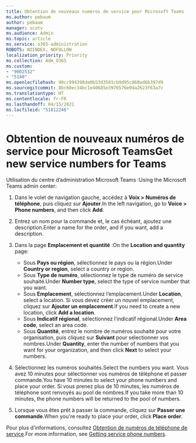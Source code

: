 ```yaml
---
title: Obtention de nouveaux numéros de service pour Microsoft Teams
ms.author: pebaum
author: pebaum
manager: scotv
ms.audience: Admin
ms.topic: article
ms.service: o365-administration
ROBOTS: NOINDEX, NOFOLLOW
localization_priority: Priority
ms.collection: Adm_O365
ms.custom:
- "9002532"
- "5140"
ms.openlocfilehash: 90cc994398de0b53d3501cb9d95c860ad6b397d9
ms.sourcegitcommit: 8bc60ec34bc1e40685e3976576e04a2623f63a7c
ms.translationtype: HT
ms.contentlocale: fr-FR
ms.lasthandoff: 04/15/2021
ms.locfileid: "51812246"
---
```

# <a name="get-new-service-numbers-for-teams"></a><span data-ttu-id="b5622-102">Obtention de nouveaux numéros de service pour Microsoft Teams</span><span class="sxs-lookup"><span data-stu-id="b5622-102">Get new service numbers for Teams</span></span>

<span data-ttu-id="b5622-103">Utilisation du centre d’administration Microsoft Teams :</span><span class="sxs-lookup"><span data-stu-id="b5622-103">Using the Microsoft Teams admin center:</span></span>

1. <span data-ttu-id="b5622-104">Dans le volet de navigation gauche, accédez à **Voix > Numéros de téléphone**, puis cliquez sur **Ajouter**.</span><span class="sxs-lookup"><span data-stu-id="b5622-104">In the left navigation, go to **Voice > Phone numbers**, and then click **Add**.</span></span>
2. <span data-ttu-id="b5622-105">Entrez un nom pour la commande et, le cas échéant, ajoutez une description.</span><span class="sxs-lookup"><span data-stu-id="b5622-105">Enter a name for the order, and if you want, add a description.</span></span>
3. <span data-ttu-id="b5622-106">Dans la page **Emplacement et quantité** :</span><span class="sxs-lookup"><span data-stu-id="b5622-106">On the **Location and quantity** page:</span></span>

    - <span data-ttu-id="b5622-107">Sous **Pays ou région**, sélectionnez le pays ou la région.</span><span class="sxs-lookup"><span data-stu-id="b5622-107">Under **Country or region**, select a country or region.</span></span>
    - <span data-ttu-id="b5622-108">Sous **Type de numéro**, sélectionnez le type de numéro de service souhaité.</span><span class="sxs-lookup"><span data-stu-id="b5622-108">Under **Number type**, select the type of service number that you want.</span></span>
    - <span data-ttu-id="b5622-109">Sous **Emplacement**, sélectionnez l’emplacement.</span><span class="sxs-lookup"><span data-stu-id="b5622-109">Under **Location**, select a location.</span></span> <span data-ttu-id="b5622-110">Si vous devez créer un nouvel emplacement, cliquez sur **Ajouter un emplacement**.</span><span class="sxs-lookup"><span data-stu-id="b5622-110">If you need to create a new location, click **Add a location**.</span></span>
    - <span data-ttu-id="b5622-111">Sous **Indicatif régional**, sélectionnez l’indicatif régional.</span><span class="sxs-lookup"><span data-stu-id="b5622-111">Under **Area code**, select an area code.</span></span>
    - <span data-ttu-id="b5622-112">Sous **Quantité**, entrez le nombre de numéros souhaité pour votre organisation, puis cliquez sur **Suivant** pour sélectionner vos nombres.</span><span class="sxs-lookup"><span data-stu-id="b5622-112">Under **Quantity**, enter the number of numbers that you want for your organization, and then click **Next** to select your numbers.</span></span>
    
4. <span data-ttu-id="b5622-113">Sélectionnez les numéros souhaités.</span><span class="sxs-lookup"><span data-stu-id="b5622-113">Select the numbers you want.</span></span> <span data-ttu-id="b5622-114">Vous avez 10 minutes pour sélectionner vos numéros de téléphone et passer commande.</span><span class="sxs-lookup"><span data-stu-id="b5622-114">You have 10 minutes to select your phone numbers and place your order.</span></span> <span data-ttu-id="b5622-115">Si vous prenez plus de 10 minutes, les numéros de téléphone sont renvoyés au pool de nombres.</span><span class="sxs-lookup"><span data-stu-id="b5622-115">If you take more than 10 minutes, the phone numbers will be returned to the pool of numbers.</span></span>
5. <span data-ttu-id="b5622-116">Lorsque vous êtes prêt à passer la commande, cliquez sur **Passer une commande**.</span><span class="sxs-lookup"><span data-stu-id="b5622-116">When you're ready to place your order, click **Place order**.</span></span>

<span data-ttu-id="b5622-117">Pour plus d’informations, consultez [Obtention de numéros de téléphone de service](https://docs.microsoft.com/microsoftteams/getting-service-phone-numbers).</span><span class="sxs-lookup"><span data-stu-id="b5622-117">For more information, see [Getting service phone numbers](https://docs.microsoft.com/microsoftteams/getting-service-phone-numbers).</span></span>
